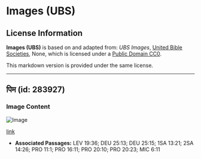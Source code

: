 # Images (UBS)

## License Information

**Images (UBS)** is based on and adapted from: _UBS Images_, [United Bible Societies](https://unitedbiblesocieties.org/), None, which is licensed under a [Public Domain CC0](https://creativecommons.org/public-domain/cc0/).

This markdown version is provided under the same license.



--------------------------------

## पिम (id: 283927)

### Image Content

![Image](https://cdn.aquifer.bible/aquifer-content/resources/Media/WEB-0716_pim.jpg)

[link](https://cdn.aquifer.bible/aquifer-content/resources/Media/WEB-0716_pim.jpg)

* **Associated Passages:** LEV 19:36; DEU 25:13; DEU 25:15; 1SA 13:21; 2SA 14:26; PRO 11:1; PRO 16:11; PRO 20:10; PRO 20:23; MIC 6:11

